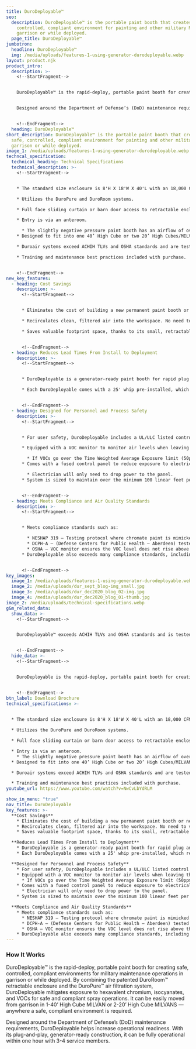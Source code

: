 ```yaml
---
title: DuroDeployable™
seo:
  description: DuroDeployable™ is the portable paint booth that creates a safe,
    controlled, compliant environment for painting and other military MRO in
    garrison or while deployed.
  page_title: DuroDeployable™
jumbotron:
  headline: DuroDeployable™
  img: /media/uploads/features-1-using-generator-durodeployable.webp
layout: product.njk
product_intro:
  description: >-
    <!--StartFragment-->


    DuroDeployable™ is the rapid-deploy, portable paint booth for creating safe, controlled, compliant environments for military maintenance operations in garrison or while deployed. By combining the patented DuroRoom™ retractable enclosure and the DuroPure™ air filtration system, DuroDeployable mitigates exposure to hexavalent chromium, isocyanates, and VOCs for safe and compliant spray operations. It can be easily moved from garrison in 1-40’ High Cube MILVAN or 2-20’ High Cube MILVANS — anywhere a safe, compliant environment is required.


    Designed around the Department of Defense’s (DoD) maintenance requirements, DuroDeployable helps increase operational readiness. With its plug-and-play, generator-ready construction, it can be fully operational within one hour with 3-4 service members.


    <!--EndFragment-->
  heading: DuroDeployable™
short_description: DuroDeployable™ is the portable paint booth that creates a
  safe, controlled, compliant environment for painting and other military MRO in
  garrison or while deployed.
image_1: /media/uploads/features-1-using-generator-durodeployable.webp
techncal_specification:
  technical_heading: Technical Specifications
  technical_description: >-
    <!--StartFragment-->


    * The standard size enclosure is 8'H X 18'W X 40'L with an 18,000 CFM DuroPure unit (includes 25’L whip).

    * Utilizes the DuroPure and DuroRoom systems.

    * Full face sliding curtain or barn door access to retractable enclosure.

    * Entry is via an anteroom.

      * The slightly negative pressure paint booth has an airflow of over 100 FPM at intake filters.
    * Designed to fit into one 40’ High Cube or two 20’ High Cubes/MILVANs.

    * Duroair systems exceed ACHIH TLVs and OSHA standards and are tested and verified by DCPH-A.

    * Training and maintenance best practices included with purchase.


    <!--EndFragment-->
new_key_features:
  - heading: Cost Savings
    description: >-
      <!--StartFragment-->


      * Eliminates the cost of building a new permanent paint booth or new infrastructure within a hangar or facility.

      * Recirculates clean, filtered air into the workspace. No need to vent to the exterior, thereby reducing energy costs.

      * Saves valuable footprint space, thanks to its small, retractable design.


      <!--EndFragment-->
  - heading: Reduces Lead Times From Install to Deployment
    description: >-
      <!--StartFragment-->


      * DuroDeployable is a generator-ready paint booth for rapid plug and play.

      * Each DuroDeployable comes with a 25' whip pre-installed, which reduces installation time. Customer electrician can add a plug to the end of the whip or remove if desired.


      <!--EndFragment-->
  - heading: Designed for Personnel and Process Safety
    description: >-
      <!--StartFragment-->


      * For user safety, DuroDeployable includes a UL/ULC listed control panel and 1’’ air solenoid interlocked with a fan.

      * Equipped with a VOC monitor to monitor air levels when leaving the exhaust. It is interlocked with spray air.

        * If VOCs go over the Time Weighted Average Exposure limit (50ppm), the air to the spray gun will shut off but the fans will continue to run with the filters cleaning the air.
      * Comes with a fused control panel to reduce exposure to electrical hazards.

        * Electrician will only need to drop power to the panel.
      * System is sized to maintain over the minimum 100 linear feet per minute at the intake filters, therefore keeping the conditions well below the 25% lower explosion limit.


      <!--EndFragment-->
  - heading: Meets Compliance and Air Quality Standards
    description: >-
      <!--StartFragment-->


      * Meets compliance standards such as:

        * NESHAP 319 – Testing protocol where chromate paint is mimicked. This test verifies an air filtration system meets minimum efficiency requirements.
        * DCPH-A – (Defense Centers for Public Health – Aberdeen) tested and verified by U.S. Army Engineers and Industrial Hygienists.
        * OSHA – VOC monitor ensures the VOC level does not rise above the allowable amount in an 8-hour time period (50ppm).
      * DuroDeployable also exceeds many compliance standards, including containment of particulate levels for safeguarding personnel against hexavalent chromium.


      <!--EndFragment-->
key_images:
  image_1: /media/uploads/features-1-using-generator-durodeployable.webp
  image_2: /media/uploads/dur_sept_blog-img_small.jpg
  image_3: /media/uploads/dur_dec2020_blog_02-img.jpg
  image_4: /media/uploads/dur_dec2020_blog_01-thumb.jpg
image_2: /media/uploads/technical-specifications.webp
g&m_related_data:
  show_data: >-
    <!--StartFragment-->


    DuroDeployable™ exceeds ACHIH TLVs and OSHA standards and is tested and verified by DCPH-A.


    <!--EndFragment-->
  hide_data: >-
    <!--StartFragment-->


    DuroDeployable is the rapid-deploy, portable paint booth for creating safe, controlled, compliant environments for military maintenance operations in garrison or while deployed. It can be fully operational in one hour with 3-4 service members. DuroDeployable mitigates exposure to hexavalent chromium, isocyanates, and VOCs for safe and compliant spray operations. It can be easily moved from garrison in 1-40’ High Cube MILVAN or 2-20’ High Cube MILVANS — anywhere a safe, compliant environment is required.


    <!--EndFragment-->
btn_label: Download Brochure
technical_specifications: >-
  

  * The standard size enclosure is 8'H X 18'W X 40'L with an 18,000 CFM DuroPure unit (includes 25’L whip).

  * Utilizes the DuroPure and DuroRoom systems.

  * Full face sliding curtain or barn door access to retractable enclosure.

  * Entry is via an anteroom.
    * The slightly negative pressure paint booth has an airflow of over 100 FPM at intake filters.
  * Designed to fit into one 40’ High Cube or two 20’ High Cubes/MILVANs.

  * Duroair systems exceed ACHIH TLVs and OSHA standards and are tested and verified by DCPH-A.

  * Training and maintenance best practices included with purchase.
youtube_url: https://www.youtube.com/watch?v=NwCvLbYdRLM

show_in_menu: "true"
nav_title: DuroDeployable
key_features: >-
  **Cost Savings**
    * Eliminates the cost of building a new permanent paint booth or new infrastructure within a hangar or facility.
    * Recirculates clean, filtered air into the workspace. No need to vent to the exterior, thereby reducing energy costs.
    * Saves valuable footprint space, thanks to its small, retractable design.

  **Reduces Lead Times From Install to Deployment**
    * DuroDeployable is a generator-ready paint booth for rapid plug and play.
    * Each DuroDeployable comes with a 25' whip pre-installed, which reduces installation time. Customer electrician can add a plug to the end of the whip or remove if desired.

  **Designed for Personnel and Process Safety**
    * For user safety, DuroDeployable includes a UL/ULC listed control panel and 1’’ air solenoid interlocked with a fan.
    * Equipped with a VOC monitor to monitor air levels when leaving the exhaust. It is interlocked with spray air.
      * If VOCs go over the Time Weighted Average Exposure limit (50ppm), the air to the spray gun will shut off but the fans will continue to run with the filters cleaning the air.
    * Comes with a fused control panel to reduce exposure to electrical hazards.
      * Electrician will only need to drop power to the panel.
    * System is sized to maintain over the minimum 100 linear feet per minute at the intake filters, therefore keeping the conditions well below the 25% lower explosion limit.

  **Meets Compliance and Air Quality Standards**
    * Meets compliance standards such as:
      * NESHAP 319 – Testing protocol where chromate paint is mimicked. This test verifies an air filtration system meets minimum efficiency requirements.
      * DCPH-A – (Defense Centers for Public Health – Aberdeen) tested and verified by U.S. Army Engineers and Industrial Hygienists.
      * OSHA – VOC monitor ensures the VOC level does not rise above the allowable amount in an 8-hour time period (50ppm).
    * DuroDeployable also exceeds many compliance standards, including containment of particulate levels for safeguarding personnel against hexavalent chromium.
---
```

### How It Works

DuroDeployable™ is the rapid-deploy, portable paint booth for creating safe, controlled, compliant environments for military maintenance operations in garrison or while deployed. By combining the patented DuroRoom™ retractable enclosure and the DuroPure™ air filtration system, DuroDeployable mitigates exposure to hexavalent chromium, isocyanates, and VOCs for safe and compliant spray operations. It can be easily moved from garrison in 1-40’ High Cube MILVAN or 2-20’ High Cube MILVANS — anywhere a safe, compliant environment is required.

Designed around the Department of Defense’s (DoD) maintenance requirements, DuroDeployable helps increase operational readiness. With its plug-and-play, generator-ready construction, it can be fully operational within one hour with 3-4 service members.